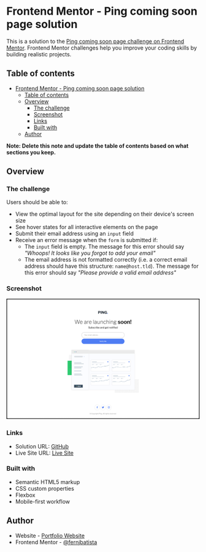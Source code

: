 # Frontend Mentor - Ping coming soon page solution

This is a solution to the [Ping coming soon page challenge on Frontend Mentor](https://www.frontendmentor.io/challenges/ping-single-column-coming-soon-page-5cadd051fec04111f7b848da). Frontend Mentor challenges help you improve your coding skills by building realistic projects. 

## Table of contents

- [Frontend Mentor - Ping coming soon page solution](#frontend-mentor---ping-coming-soon-page-solution)
  - [Table of contents](#table-of-contents)
  - [Overview](#overview)
    - [The challenge](#the-challenge)
    - [Screenshot](#screenshot)
    - [Links](#links)
    - [Built with](#built-with)
  - [Author](#author)

**Note: Delete this note and update the table of contents based on what sections you keep.**

## Overview

### The challenge

Users should be able to:

- View the optimal layout for the site depending on their device's screen size
- See hover states for all interactive elements on the page
- Submit their email address using an `input` field
- Receive an error message when the `form` is submitted if:
	- The `input` field is empty. The message for this error should say *"Whoops! It looks like you forgot to add your email"*
	- The email address is not formatted correctly (i.e. a correct email address should have this structure: `name@host.tld`). The message for this error should say *"Please provide a valid email address"*

### Screenshot

![Ping - Screenshot](./images/PingScreenshot.PNG)

### Links

- Solution URL: [GitHub](https://github.com/FernJBatista/31-Ping-Coming-Soon-Page)
- Live Site URL: [Live Site](https://fernjbatista.github.io/31-Ping-Coming-Soon-Page/)

### Built with

- Semantic HTML5 markup
- CSS custom properties
- Flexbox
- Mobile-first workflow

## Author

- Website - [Portfolio Website](https://fernando-batista.webflow.io/)
- Frontend Mentor - [@fernjbatista](https://www.frontendmentor.io/profile/fernjbatista)